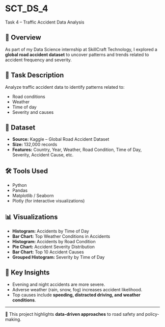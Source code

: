 # SCT_DS_4
Task 4 – Traffic Accident Data Analysis

## 📌 Overview
As part of my Data Science internship at SkillCraft Technology, I explored a **global road accident dataset** to uncover patterns and trends related to accident frequency and severity.

## 📝 Task Description
Analyze traffic accident data to identify patterns related to:
- Road conditions
- Weather
- Time of day
- Severity and causes

## 📁 Dataset
- **Source:** Kaggle – Global Road Accident Dataset  
- **Size:** 132,000 records  
- **Features:** Country, Year, Weather, Road Condition, Time of Day, Severity, Accident Cause, etc.  

## 🛠️ Tools Used
- Python  
- Pandas  
- Matplotlib / Seaborn  
- Plotly (for interactive visualizations)  

## 📊 Visualizations
- **Histogram:** Accidents by Time of Day  
- **Bar Chart:** Top Weather Conditions in Accidents  
- **Histogram:** Accidents by Road Condition  
- **Pie Chart:** Accident Severity Distribution  
- **Bar Chart:** Top 10 Accident Causes  
- **Grouped Histogram:** Severity by Time of Day  

## 🔑 Key Insights
- Evening and night accidents are more severe.  
- Adverse weather (rain, snow, fog) increases accident likelihood.  
- Top causes include **speeding, distracted driving, and weather conditions**.  

---
📂 This project highlights **data-driven approaches** to road safety and policy-making.

